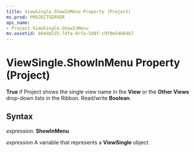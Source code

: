 ```yaml
---
title: ViewSingle.ShowInMenu Property (Project)
ms.prod: PROJECTSERVER
api_name:
- Project.ViewSingle.ShowInMenu
ms.assetid: b04dd225-7dfa-9cfa-5d0f-c9f0e54b64b7
---
```



# ViewSingle.ShowInMenu Property (Project)

 **True** if Project shows the single view name in the **View** or the **Other Views** drop-down lists in the Ribbon. Read/write **Boolean**.


## Syntax

 _expression_. **ShowInMenu**

 _expression_ A variable that represents a **ViewSingle** object.


